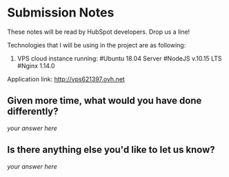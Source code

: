 # Submission Notes 

These notes will be read by HubSpot developers. Drop us a line!

Technologies that I will be using in the project are as following:

1. VPS cloud instance running:
	#Ubuntu 18.04 Server
	#NodeJS v.10.15 LTS
	#Nginx 1.14.0

Application link: http://vps621397.ovh.net

## Given more time, what would you have done differently?

_your answer here_

## Is there anything else you'd like to let us know?

_your answer here_